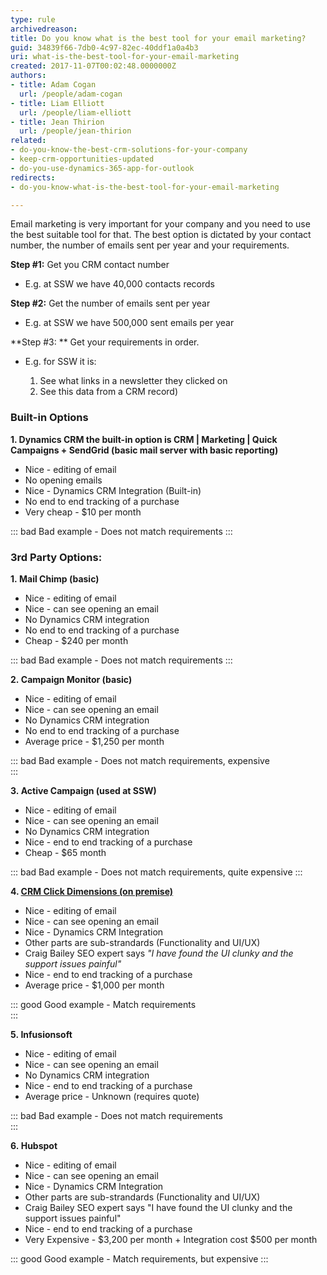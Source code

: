 ```yaml
---
type: rule
archivedreason: 
title: Do you know what is the best tool for your email marketing?
guid: 34839f66-7db0-4c97-82ec-40ddf1a0a4b3
uri: what-is-the-best-tool-for-your-email-marketing
created: 2017-11-07T00:02:48.0000000Z
authors:
- title: Adam Cogan
  url: /people/adam-cogan
- title: Liam Elliott
  url: /people/liam-elliott
- title: Jean Thirion
  url: /people/jean-thirion
related:
- do-you-know-the-best-crm-solutions-for-your-company
- keep-crm-opportunities-updated
- do-you-use-dynamics-365-app-for-outlook
redirects:
- do-you-know-what-is-the-best-tool-for-your-email-marketing

---
```


Email marketing is very important for your company and you need to use the best suitable tool for that. The best option is dictated by your contact number, the number of emails sent per year and your requirements.


<!--endintro-->

**Step #1:** Get you CRM contact number

- E.g. at SSW we have 40,000 contacts records

**Step #2:** Get the number of emails sent per year

- E.g. at SSW we have 500,000 sent emails per year

**Step #3: ** Get your requirements in order.

- E.g. for SSW it is:

  1. See what links in a newsletter they clicked on
  2. See this data from a CRM record)

### Built-in Options

**1. Dynamics CRM the built-in option is CRM | Marketing | Quick Campaigns + SendGrid (basic mail server with basic reporting)**

* Nice - editing of email
* No opening emails
* Nice - Dynamics CRM Integration (Built-in)
* No end to end tracking of a purchase
* Very cheap - $10 per month

::: bad
Bad example - Does not match requirements
:::

### 3rd Party Options:

**1. Mail Chimp (basic)**

* Nice - editing of email
* Nice - can see opening an email
* No Dynamics CRM integration
* No end to end tracking of a purchase
* Cheap - $240 per month

::: bad
Bad example - Does not match requirements
:::

**2. Campaign Monitor (basic)** 

* Nice - editing of email
* Nice - can see opening an email
* No Dynamics CRM integration
* No end to end tracking of a purchase
* Average price - $1,250 per month

::: bad
Bad example - Does not match requirements, expensive  
:::

**3. Active Campaign (used at SSW)** 

* Nice - editing of email
* Nice - can see opening an email
* No Dynamics CRM integration
* Nice - end to end tracking of a purchase
* Cheap - $65 month

::: bad
Bad example - Does not match requirements, quite expensive
:::

**4. [CRM Click Dimensions (on premise)](https://clickdimensions.com/pricing/)**

* Nice - editing of email
* Nice - can see opening an email
* Nice - Dynamics CRM Integration
* Other parts are sub-strandards (Functionality and UI/UX)
* Craig Bailey SEO expert says _"I have found the UI clunky and the support issues painful"_
* Nice - end to end tracking of a purchase
* Average price - $1,000 per month

::: good
Good example - Match requirements  
:::

**5. Infusionsoft**

* Nice - editing of email
* Nice - can see opening an email
* No Dynamics CRM integration
* Nice - end to end tracking of a purchase
* Average price - Unknown (requires quote)

::: bad
Bad example - Does not match requirements  
:::

**6. Hubspot**

* Nice - editing of email
* Nice - can see opening an email
* Nice - Dynamics CRM Integration
* Other parts are sub-strandards (Functionality and UI/UX)
* Craig Bailey SEO expert says "I have found the UI clunky and the support issues painful"
* Nice - end to end tracking of a purchase
* Very Expensive - $3,200 per month + Integration cost $500 per month

::: good
Good example - Match requirements, but expensive
:::
